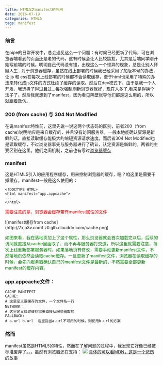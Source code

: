 ```yaml
---
title: HTML5之manifest的应用
date: 2016-07-19
categories: HTML5
tags: manifest
---
```


### 前言
在pipe的日常开发中，总会遇见这么一个问题：有时候已经更新了代码，可在浏览器端看到的页面还是老的代码，这有时候会让人比较尴尬，尤其是后端同学刚开始写前端的时候，明明自己代码没有错，出现这么一个怪异的现象，总是让别人怀疑人生...对于浏览器缓存，虽然在线上部署的时候我已经采用了加版本号的办法，让 js 和 css在每次上线部署的时候都不会读取缓存，至于html也采用了特殊的办法来转化成js文件的方式杜绝了缓存的读取。然后在dev模式下，由于是我一个人开发，我选择了得过且过...每次强制刷新浏览器就好，现在人多了,看来是得换个法子了。然后我就想到了manifest，因为看见隔壁张导他们都是这么用的，所以就跟着效仿。

### 200 (from cache) 与 304 Not Modified
在说manifest特性前，这里先说一说这两个状态码的区别，前者200（from cache)说明响应是来自缓存的，并且没有访问服务器，一般本地能确认资源是新鲜的话，直接读取缓存能极大的缩短资源请求速度。而后者304 Not Modified也是读取缓存，不过浏览器事先与服务器进行了确认，认定资源是新鲜的。两者的主要区别在这里。他们之间机制，之前也有写过[浏览器缓存](http://www.liangjiarui.com/2016/03/13/browser-cache/)

### manifest
这是HTML5引入的应用程序缓存，用来控制浏览器的缓存，嗯？咱这里是需要干掉缓存。manifest一般是这么使用的：
```
<!DOCTYPE HTML>
<html manifest="app.appcache">
...
</html>
```
<p style="color: red;">需要注意的是，浏览器会缓存带有manifest属性的文件</p>
![manifest缓存from cache](http://7xja3v.com1.z0.glb.clouddn.com/cache.png)

<p style="color: green">如图来看，我在落地页加上了这个属性，那么浏览器就会首次加载完以后，后续的访问就直接从cache里面取了，而不再与服务器打交道，所以这里就需要注意，每次上线重新部署服务器时，如果落地页有修改，需要手动更新manifest文件，不然落地页依然会读取cache缓存。一旦更新了manifest文件，浏览器在读取缓存的时候，会先向服务器确认自己的manifest文件是最新的，不然需要全部更新manifest的缓存内容。</p>

### app.appcache文件：
```
CACHE MANIFEST
CACHE:
# 这里定义要缓存的文件，一个文件名一行
NETWORK：
# 这里定义绕过缓存需要直接从服务器取的
FALLBACK:
# a.url b.url  这里指当a.url不可用的时候，则使用b.url的方案
```

### 然而
manifest虽然是HTML5的特性，然而在了解问题的过程中，我发现它好像已经被标准废弃了。。。虽然有浏览器还在支持：
![](http://7xja3v.com1.z0.glb.clouddn.com/manifest-deprecated.png)
[具体的可以看MDN，这是一个悲伤的故事](https://developer.mozilla.org/en-US/docs/Web/HTML/Using_the_application_cache)
